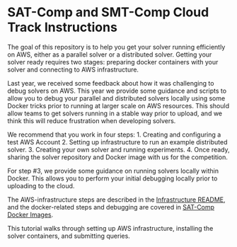 # SAT-Comp and SMT-Comp Cloud Track Instructions

The goal of this repository is to help you get your solver running efficiently on AWS, either as a parallel solver or a distributed solver.  Getting your solver ready requires two stages: preparing docker containers with your solver and connecting to AWS infrastructure.

Last year, we received some feedback about how it was challenging to debug solvers on AWS.  This year we provide some guidance and scripts to allow you to debug your parallel and distributed solvers locally using some Docker tricks prior to running at larger scale on AWS resources.  This should allow teams to get solvers running in a stable way prior to upload, and we think this will reduce frustration when developing solvers.

We recommend that you work in four steps:
    1. Creating and configuring a test AWS Account 
    2. Setting up infrastructure to run an example distributed solver.
    3. Creating your own solver and running experiments.
    4. Once ready, sharing the solver repository and Docker image with us for the competition.

For step #3, we provide some guidance on running solvers locally within Docker.  This allows you to perform your initial debugging locally prior to uploading to the cloud.

The AWS-infrastructure steps are described in the [Infrastructure README](infrastructure/README.md), and the docker-related steps and debugging are covered in [SAT-Comp Docker Images](docker/README.md).


This tutorial walks through setting up AWS infrastructure, installing the solver containers, and submitting queries.

